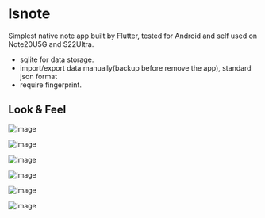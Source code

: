 # lsnote

Simplest native note app built by Flutter, tested for Android and self used on Note20U5G and
S22Ultra.

- sqlite for data storage.
- import/export data manually(backup before remove the app), standard json format
- require fingerprint.

## Look & Feel

![image](./images/20211023110054.jpg)

![image](./images/202110231100544.jpg)

![image](./images/202110231100543.jpg)

![image](./images/202110231100545.jpg)

![image](./images/202110231100546.jpg)

![image](./images/202110231100542.jpg)  
 
 

